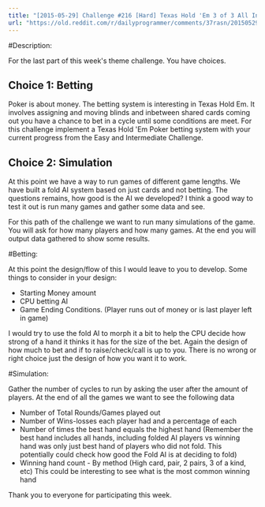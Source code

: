 ```yaml
---
title: "[2015-05-29] Challenge #216 [Hard] Texas Hold 'Em 3 of 3 All In"
url: "https://old.reddit.com/r/dailyprogrammer/comments/37rasn/20150529_challenge_216_hard_texas_hold_em_3_of_3/"
---
```


#Description:

For the last part of this week's theme challenge. You have choices.

## Choice 1: Betting

Poker is about money. The betting system is interesting in Texas Hold Em. It involves assigning and moving blinds and inbetween shared cards coming out you have a chance to bet in a cycle until some conditions are meet. For this challenge implement a Texas Hold 'Em Poker betting system with your current progress from the Easy and Intermediate Challenge.

## Choice 2: Simulation

At this point we have a way to run games of different game lengths. We have built a fold AI system based on just cards and not betting. The questions remains, how good is the AI we developed? I think a good way to test it out is run many games and gather some data and see.

For this path of the challenge we want to run many simulations of the game. You will ask for how many players and how many games. At the end you will output data gathered to show some results.

#Betting:

At this point the design/flow of this I would leave to you to develop. Some things to consider in your design:

* Starting Money amount
* CPU betting AI
* Game Ending Conditions. (Player runs out of money or is last player left in game)

I would try to use the fold AI to morph it a bit to help the CPU decide how strong of a hand it thinks it has for the size of the bet. Again the design of how much to bet and if to raise/check/call is up to you. There is no wrong or right choice just the design of how you want it to work.

#Simulation:

Gather the number of cycles to run by asking the user after the amount of players. At the end of all the games we want to see the following data

* Number of Total Rounds/Games played out
* Number of Wins-losses each player had and a percentage of each
* Number of times the best hand equals the highest hand (Remember the best hand includes all hands, including folded AI players vs winning hand was only just best hand of players who did not fold. This potentially could check how good the Fold AI is at deciding to fold)
* Winning hand count - By method (High card, pair, 2 pairs, 3 of a kind, etc) This could be interesting to see what is the most common winning hand

Thank you to everyone for participating this week.

